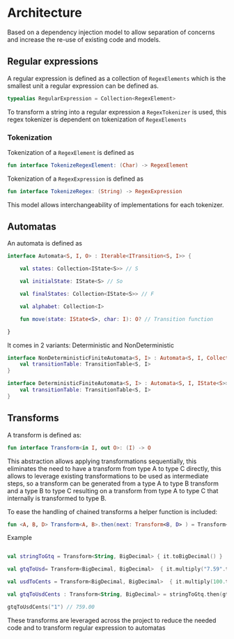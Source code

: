 # Architecture

Based on a dependency injection model to allow separation of concerns and increase the re-use of existing code and models.

## Regular expressions

A regular expression is defined as a collection of `RegexElements` which is the smallest unit a regular expression can be defined as.

```kotlin
typealias RegularExpression = Collection<RegexElement>
```

To transform a string into a regular expression a `RegexTokenizer` is used, this regex tokenizer is dependent on tokenization of `RegexElements`

### Tokenization

Tokenization of a `RegexElement` is defined as
```kotlin
fun interface TokenizeRegexElement: (Char) -> RegexElement
```

Tokenization of a `RegexExpression` is defined as
```kotlin
fun interface TokenizeRegex: (String) -> RegexExpression
```

This model allows interchangeability of implementations for each tokenizer.

## Automatas

An automata is defined as
```kotlin
interface Automata<S, I, O> : Iterable<ITransition<S, I>> {

    val states: Collection<IState<S>> // S

    val initialState: IState<S> // So

    val finalStates: Collection<IState<S>> // F

    val alphabet: Collection<I>

    fun move(state: IState<S>, char: I): O? // Transition function

}
```

It comes in 2 variants: Deterministic and NonDeterministic
```kotlin
interface NonDeterministicFiniteAutomata<S, I> : Automata<S, I, Collection<IState<S>>> {
    val transitionTable: TransitionTable<S, I>
}

interface DeterministicFiniteAutomata<S, I> : Automata<S, I, IState<S>> {
    val transitionTable: TransitionTable<S, I>
}
```

## Transforms

A transform is defined as:

```kotlin
fun interface Transform<in I, out O>: (I) -> O
```

This abstraction allows applying transformations sequentially, this eliminates the need to have a transform from type A to type C directly, this allows to leverage existing transformations to be used as intermediate steps, so a transform can be generated from a type A to type B transform and a type B to type C resulting on a transform from type A to type C that internally is transformed to type B.


To ease the handling of chained transforms a helper function is included:

```kotlin
fun <A, B, D> Transform<A, B>.then(next: Transform<B, D> ) = Transform<A, D> { next(this(it)) }
```

Example
```kotlin

val stringToGtq = Transform<String, BigDecimal> { it.toBigDecimal() }

val gtqToUsd= Transform<BigDecimal, BigDecimal>  { it.multiply("7.59".toBigDecimal()) }

val usdToCents = Transform<BigDecimal, BigDecimal>  { it.multiply(100.toBigDecimal()) }

val gtqToUsdCents : Transform<String, BigDecimal> = stringToGtq.then(gtqToUsd).then(usdToCents)

gtqToUsdCents("1") // 759.00

```

These transforms are leveraged across the project to reduce the needed code and to transform regular expression to automatas
